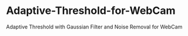 # Adaptive-Threshold-for-WebCam
Adaptive Threshold with Gaussian Filter and Noise Removal for WebCam
